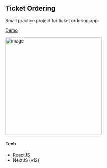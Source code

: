 ## Ticket Ordering
Small practice project for ticket ordering app.

[Demo](https://ivnteterin.github.io/ticket-ordering/)

<img width="308" alt="image" src="https://github.com/ivnteterin/ticket-ordering/assets/79375552/7584ef04-637d-4ebe-a7af-0fef675b6e66">

#### Tech
- ReactJS
- NextJS (v12)
